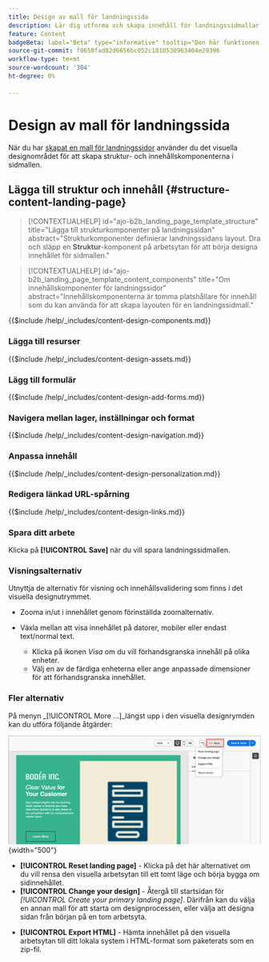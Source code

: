 ```yaml
---
title: Design av mall för landningssida
description: Lär dig utforma och skapa innehåll för landningssidmallar som marknadsförare kan återanvända för att skapa landningssidor.
feature: Content
badgeBeta: label="Beta" type="informative" tooltip="Den här funktionen är för närvarande i en begränsad betaversion"
source-git-commit: f0658fad82d6656bc052c1810530963404e29396
workflow-type: tm+mt
source-wordcount: '304'
ht-degree: 0%

---
```


# Design av mall för landningssida

När du har [skapat en mall för landningssidor](./landing-page-templates.md#create-a-landing-page-template) använder du det visuella designområdet för att skapa struktur- och innehållskomponenterna i sidmallen.

## Lägga till struktur och innehåll {#structure-content-landing-page}

>[!CONTEXTUALHELP]
>id="ajo-b2b_landing_page_template_structure"
>title="Lägga till strukturkomponenter på landningssidan"
>abstract="Strukturkomponenter definierar landningssidans layout. Dra och släpp en **Struktur**-komponent på arbetsytan för att börja designa innehållet för sidmallen."

>[!CONTEXTUALHELP]
>id="ajo-b2b_landing_page_template_content_components"
>title="Om innehållskomponenter för landningssidor"
>abstract="Innehållskomponenterna är tomma platshållare för innehåll som du kan använda för att skapa layouten för en landningssidmall."

{{$include /help/_includes/content-design-components.md}}

### Lägga till resurser

{{$include /help/_includes/content-design-assets.md}}

### Lägg till formulär

{{$include /help/_includes/content-design-add-forms.md}}

### Navigera mellan lager, inställningar och format

{{$include /help/_includes/content-design-navigation.md}}

### Anpassa innehåll

{{$include /help/_includes/content-design-personalization.md}}

### Redigera länkad URL-spårning

{{$include /help/_includes/content-design-links.md}}

### Spara ditt arbete

Klicka på **[!UICONTROL Save]** när du vill spara landningssidmallen.
<!--
You can continue to make edits to the draft page template. When you are ready to make it available for using in page creation, you can [publish the template](./landing-page-templates.md#). -->

### Visningsalternativ

Utnyttja de alternativ för visning och innehållsvalidering som finns i det visuella designutrymmet.

* Zooma in/ut i innehållet genom förinställda zoomalternativ.

* Växla mellan att visa innehållet på datorer, mobiler eller endast text/normal text.
   * Klicka på ikonen _Visa_ om du vill förhandsgranska innehåll på olika enheter.
   * Välj en av de färdiga enheterna eller ange anpassade dimensioner för att förhandsgranska innehållet.

### Fler alternativ

På menyn _[!UICONTROL More ...]_längst upp i den visuella designrymden kan du utföra följande åtgärder:

![Klicka på Mer för att komma åt mallåtgärder](./assets/landing-page-designer-more-menu.png){width="500"}

* **[!UICONTROL Reset landing page]** - Klicka på det här alternativet om du vill rensa den visuella arbetsytan till ett tomt läge och börja bygga om sidinnehållet.
* **[!UICONTROL Change your design]** - Återgå till startsidan för _[!UICONTROL Create your primary landing page]_. Därifrån kan du välja en annan mall för att starta om designprocessen, eller välja att designa sidan från början på en tom arbetsyta.
<!--- * **[!UICONTROL Save as content template]** - Save the page body as a landing page template to be reused across multiple landing pages. You provide a name and description for the template and save it to the list of saved  landing page templates. -->
* **[!UICONTROL Export HTML]** - Hämta innehållet på den visuella arbetsytan till ditt lokala system i HTML-format som paketerats som en zip-fil.
